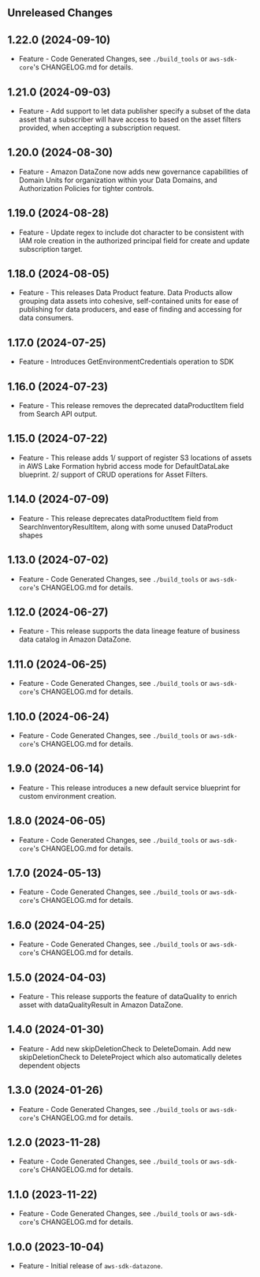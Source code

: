 Unreleased Changes
------------------

1.22.0 (2024-09-10)
------------------

* Feature - Code Generated Changes, see `./build_tools` or `aws-sdk-core`'s CHANGELOG.md for details.

1.21.0 (2024-09-03)
------------------

* Feature - Add support to let data publisher specify a subset of the data asset that a subscriber will have access to based on the asset filters provided, when accepting a subscription request.

1.20.0 (2024-08-30)
------------------

* Feature - Amazon DataZone now adds new governance capabilities of Domain Units for organization within your Data Domains, and Authorization Policies for tighter controls.

1.19.0 (2024-08-28)
------------------

* Feature - Update regex to include dot character to be consistent with IAM role creation in the authorized principal field for create and update subscription target.

1.18.0 (2024-08-05)
------------------

* Feature - This releases Data Product feature. Data Products allow grouping data assets into cohesive, self-contained units for ease of publishing for data producers, and ease of finding and accessing for data consumers.

1.17.0 (2024-07-25)
------------------

* Feature - Introduces GetEnvironmentCredentials operation to SDK

1.16.0 (2024-07-23)
------------------

* Feature - This release removes the deprecated dataProductItem field from Search API output.

1.15.0 (2024-07-22)
------------------

* Feature - This release adds 1/ support of register S3 locations of assets in AWS Lake Formation hybrid access mode for DefaultDataLake blueprint. 2/ support of CRUD operations for Asset Filters.

1.14.0 (2024-07-09)
------------------

* Feature - This release deprecates dataProductItem field from SearchInventoryResultItem, along with some unused DataProduct shapes

1.13.0 (2024-07-02)
------------------

* Feature - Code Generated Changes, see `./build_tools` or `aws-sdk-core`'s CHANGELOG.md for details.

1.12.0 (2024-06-27)
------------------

* Feature - This release supports the data lineage feature of business data catalog in Amazon DataZone.

1.11.0 (2024-06-25)
------------------

* Feature - Code Generated Changes, see `./build_tools` or `aws-sdk-core`'s CHANGELOG.md for details.

1.10.0 (2024-06-24)
------------------

* Feature - Code Generated Changes, see `./build_tools` or `aws-sdk-core`'s CHANGELOG.md for details.

1.9.0 (2024-06-14)
------------------

* Feature - This release introduces a new default service blueprint for custom environment creation.

1.8.0 (2024-06-05)
------------------

* Feature - Code Generated Changes, see `./build_tools` or `aws-sdk-core`'s CHANGELOG.md for details.

1.7.0 (2024-05-13)
------------------

* Feature - Code Generated Changes, see `./build_tools` or `aws-sdk-core`'s CHANGELOG.md for details.

1.6.0 (2024-04-25)
------------------

* Feature - Code Generated Changes, see `./build_tools` or `aws-sdk-core`'s CHANGELOG.md for details.

1.5.0 (2024-04-03)
------------------

* Feature - This release supports the feature of dataQuality to enrich asset with dataQualityResult in Amazon DataZone.

1.4.0 (2024-01-30)
------------------

* Feature - Add new skipDeletionCheck to DeleteDomain. Add new skipDeletionCheck to DeleteProject which also automatically deletes dependent objects

1.3.0 (2024-01-26)
------------------

* Feature - Code Generated Changes, see `./build_tools` or `aws-sdk-core`'s CHANGELOG.md for details.

1.2.0 (2023-11-28)
------------------

* Feature - Code Generated Changes, see `./build_tools` or `aws-sdk-core`'s CHANGELOG.md for details.

1.1.0 (2023-11-22)
------------------

* Feature - Code Generated Changes, see `./build_tools` or `aws-sdk-core`'s CHANGELOG.md for details.

1.0.0 (2023-10-04)
------------------

* Feature - Initial release of `aws-sdk-datazone`.

